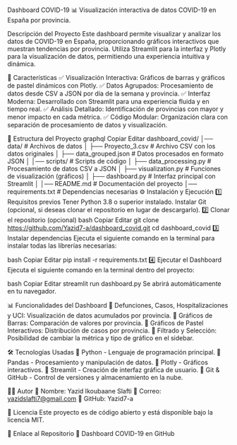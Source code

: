 Dashboard COVID-19
📊 Visualización interactiva de datos COVID-19 en España por provincia.

Descripción del Proyecto
Este dashboard permite visualizar y analizar los datos de COVID-19 en España, proporcionando gráficos interactivos que muestran tendencias por provincia. Utiliza Streamlit para la interfaz y Plotly para la visualización de datos, permitiendo una experiencia intuitiva y dinámica.

🚀 Características
✅ Visualización Interactiva: Gráficos de barras y gráficos de pastel dinámicos con Plotly.
✅ Datos Agrupados: Procesamiento de datos desde CSV a JSON por día de la semana y provincia.
✅ Interfaz Moderna: Desarrollado con Streamlit para una experiencia fluida y en tiempo real.
✅ Análisis Detallado: Identificación de provincias con mayor y menor impacto en cada métrica.
✅ Código Modular: Organización clara con separación de procesamiento de datos y visualización.

📂 Estructura del Proyecto
graphql
Copiar
Editar
dashboard_covid/
│── data/                       # Archivos de datos
│   ├── Proyecto_3.csv          # Archivo CSV con los datos originales
│   ├── data_grouped.json       # Datos procesados en formato JSON
│
│── scripts/                     # Scripts de código
│   ├── data_processing.py       # Procesamiento de datos CSV a JSON
│   ├── visualization.py         # Funciones de visualización (gráficos)
│   ├── dashboard.py             # Interfaz principal con Streamlit
│
│── README.md                    # Documentación del proyecto
│── requirements.txt              # Dependencias necesarias
⚙️ Instalación y Ejecución
1️⃣ Requisitos previos
Tener Python 3.8 o superior instalado.
Instalar Git (opcional, si deseas clonar el repositorio en lugar de descargarlo).
2️⃣ Clonar el repositorio (opcional)
bash
Copiar
Editar
git clone https://github.com/Yazid7-a/dashboard_covid.git
cd dashboard_covid
3️⃣ Instalar dependencias
Ejecuta el siguiente comando en la terminal para instalar todas las librerías necesarias:

bash
Copiar
Editar
pip install -r requirements.txt
4️⃣ Ejecutar el Dashboard
Ejecuta el siguiente comando en la terminal dentro del proyecto:

bash
Copiar
Editar
streamlit run dashboard.py
Se abrirá automáticamente en tu navegador.

📊 Funcionalidades del Dashboard
🔹 Defunciones, Casos, Hospitalizaciones y UCI: Visualización de datos acumulados por provincia.
🔹 Gráficos de Barras: Comparación de valores por provincia.
🔹 Gráficos de Pastel Interactivos: Distribución de casos por provincia.
🔹 Filtrado y Selección: Posibilidad de cambiar la métrica y tipo de gráfico en el sidebar.

🛠 Tecnologías Usadas
🔹 Python - Lenguaje de programación principal.
🔹 Pandas - Procesamiento y manipulación de datos.
🔹 Plotly - Gráficos interactivos.
🔹 Streamlit - Creación de interfaz gráfica de usuario.
🔹 Git & GitHub - Control de versiones y almacenamiento en la nube.

👨‍💻 Autor
📌 Nombre: Yazid Ikoubaane Slafti
📧 Correo: yazidslafti7@gmail.com
📌 GitHub: Yazid7-a

📜 Licencia
Este proyecto es de código abierto y está disponible bajo la licencia MIT.

🔗 Enlace al Repositorio
📂 Dashboard COVID-19 en GitHub